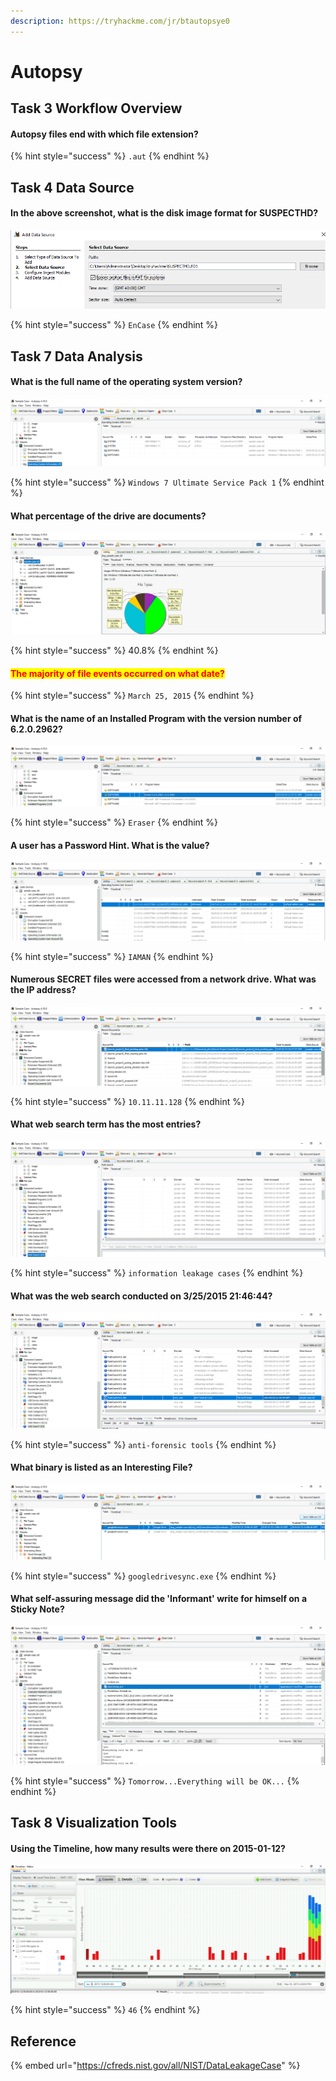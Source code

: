 ```yaml
---
description: https://tryhackme.com/jr/btautopsye0
---
```


# Autopsy

## Task 3 Workflow Overview

#### Autopsy files end with which file extension?

{% hint style="success" %}
`.aut`
{% endhint %}

## Task 4 Data Source

#### In the above screenshot, what is the disk image format for SUSPECTHD?

![](<../../.gitbook/assets/image (1) (1).png>)

{% hint style="success" %}
`EnCase`
{% endhint %}

## Task 7 Data Analysis

#### What is the full name of the operating system version?

![](<../../.gitbook/assets/Screenshot from 2022-03-06 22-40-17.png>)

{% hint style="success" %}
`Windows 7 Ultimate Service Pack 1`
{% endhint %}

#### What percentage of the drive are documents?

![](<../../.gitbook/assets/Screenshot from 2022-03-06 23-16-04.png>)

{% hint style="success" %}
40.8%
{% endhint %}

#### <mark style="color:red;">The majority of file events occurred on what date?</mark>

{% hint style="success" %}
`March 25, 2015`
{% endhint %}

#### What is the name of an Installed Program with the version number of 6.2.0.2962?

![](<../../.gitbook/assets/Screenshot from 2022-03-06 22-42-01.png>)

{% hint style="success" %}
`Eraser`
{% endhint %}

#### A user has a Password Hint. What is the value?

![](<../../.gitbook/assets/Screenshot from 2022-03-06 23-31-51.png>)

{% hint style="success" %}
`IAMAN`
{% endhint %}

#### Numerous SECRET files were accessed from a network drive. What was the IP address?

![](<../../.gitbook/assets/Screenshot from 2022-03-06 22-50-33.png>)

{% hint style="success" %}
`10.11.11.128`
{% endhint %}

#### What web search term has the most entries?

![](<../../.gitbook/assets/Screenshot from 2022-03-06 22-44-07.png>)

{% hint style="success" %}
`information leakage cases`
{% endhint %}

#### What was the web search conducted on 3/25/2015 21:46:44?

![](<../../.gitbook/assets/Screenshot from 2022-03-06 22-45-17.png>)

{% hint style="success" %}
`anti-forensic tools`
{% endhint %}

#### What binary is listed as an Interesting File?

![](<../../.gitbook/assets/Screenshot from 2022-03-06 22-47-17.png>)

{% hint style="success" %}
`googledrivesync.exe`
{% endhint %}

#### What self-assuring message did the 'Informant' write for himself on a Sticky Note?

![](<../../.gitbook/assets/Screenshot from 2022-03-06 22-56-00.png>)

{% hint style="success" %}
`Tomorrow...Everything will be OK...`
{% endhint %}

## Task 8 Visualization Tools

#### Using the Timeline, how many results were there on 2015-01-12?

![](<../../.gitbook/assets/Screenshot from 2022-03-06 23-25-44.png>)

{% hint style="success" %}
`46`
{% endhint %}

## Reference

{% embed url="https://cfreds.nist.gov/all/NIST/DataLeakageCase" %}
